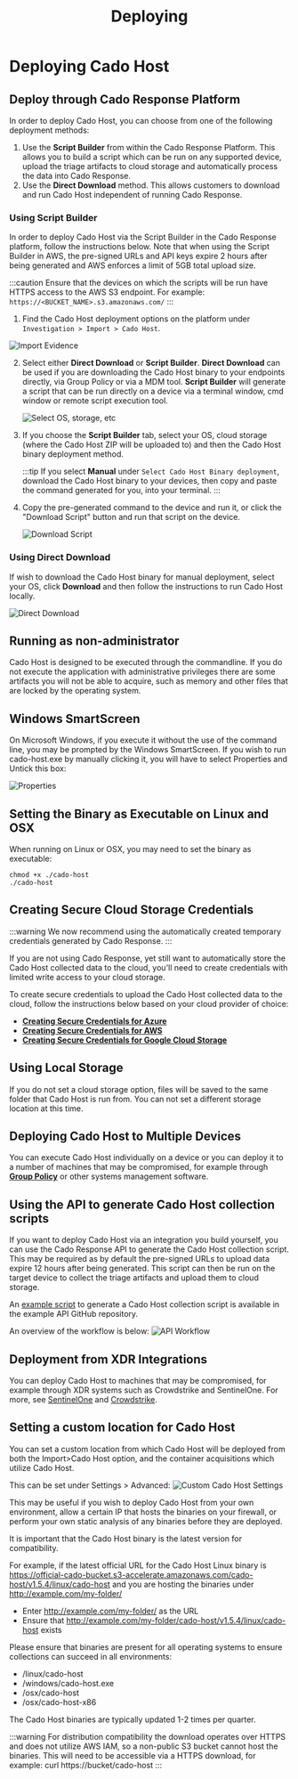 ﻿---
title: Deploying
hide_title: true
sidebar_position: 2
---

# Deploying Cado Host

## Deploy through Cado Response Platform
In order to deploy Cado Host, you can choose from one of the following deployment methods:
1. Use the **Script Builder** from within the Cado Response Platform.  This allows you to build a script which can be run on any supported device, upload the triage artifacts to cloud storage and automatically process the data into Cado Response.
2. Use the **Direct Download** method.  This allows customers to download and run Cado Host independent of running Cado Response.

### Using Script Builder
In order to deploy Cado Host via the Script Builder in the Cado Response platform, follow the instructions below.  Note that when using the Script Builder in AWS, the pre-signed URLs and API keys expire 2 hours after being generated and AWS enforces a limit of 5GB total upload size.

:::caution
Ensure that the devices on which the scripts will be run have HTTPS access to the AWS S3 endpoint.  For example: `https://<BUCKET_NAME>.s3.amazonaws.com/`
:::

1. Find the Cado Host deployment options on the platform under `Investigation > Import > Cado Host`.

  ![Import Evidence](/img/import.png)

2. Select either **Direct Download** or **Script Builder**.  **Direct Download** can be used if you are downloading the Cado Host binary to your endpoints directly, via Group Policy or via a MDM tool.  **Script Builder** will generate a script that can be run directly on a device via a terminal window, cmd window or remote script execution tool.

	![Select OS, storage, etc](/img/import-step2.png)

3. If you choose the **Script Builder** tab, select your OS, cloud storage (where the Cado Host ZIP will be uploaded to) and then the Cado Host binary deployment method.  

	:::tip
	If you select **Manual** under `Select Cado Host Binary deployment`, download the Cado Host binary to your devices, then copy and paste the command generated for you, into your terminal.
	:::

4. Copy the pre-generated command to the device and run it, or click the "Download Script" button and run that script on the device.

	![Download Script](/img/cado-host-script.png)


### Using Direct Download 
If wish to download the Cado Host binary for manual deployment, select your OS, click **Download** and then follow the instructions to run Cado Host locally.

![Direct Download](/img/cado-direct-download.png)

## Running as non-administrator
​Cado Host is designed to be executed through the commandline.
If you do not execute the application with administrative privileges there are some artifacts you will not be able to acquire, such as memory and other files that are locked by the operating system.

## Windows SmartScreen
On Microsoft Windows, if you execute it without the use of the command line, you may be prompted by the Windows SmartScreen. If you wish to run cado-host.exe by manually clicking it, you will have to select Properties and Untick this box:

![Properties](/img/import-security.png)

## Setting the Binary as Executable on Linux and OSX
When running on Linux or OSX, you may need to set the binary as executable:

```console
chmod +x ./cado-host
./cado-host
```


## Creating Secure Cloud Storage Credentials

:::warning
We now recommend using the automatically created temporary credentials generated by Cado Response.
:::

If you are not using Cado Response, yet still want to automatically store the Cado Host collected data to the cloud, you'll need to create credentials with limited write access to your cloud storage.  

To create secure credentials to upload the Cado Host collected data to the cloud, follow the instructions below based on your cloud provider of choice:
- **[Creating Secure Credentials for Azure](azure-credentials)**
- **[Creating Secure Credentials for AWS](aws-credentials)**
- **[Creating Secure Credentials for Google Cloud Storage](google-credentials)**

## Using Local Storage
​If you do not set a cloud storage option, files will be saved to the same folder that Cado Host is run from. You can not set a different storage location at this time.

## Deploying Cado Host to Multiple Devices
You can execute Cado Host individually on a device or you can deploy it to a number of machines that may be compromised, for example through **[Group Policy](https://support.microsoft.com/en-gb/help/816102/how-to-use-group-policy-to-remotely-install-software-in-windows-server)** or other systems management software.

## Using the API to generate Cado Host collection scripts
If you want to deploy Cado Host via an integration you build yourself, you can use the Cado Response API to generate the Cado Host collection script. This may be required as by default the pre-signed URLs to upload data expire 12 hours after being generated.
This script can then be run on the target device to collect the triage artifacts and upload them to cloud storage.

An [example script](https://github.com/cado-security/cado-api-examples/blob/main/examples/cado_host.py) to generate a Cado Host collection script is available in the example API GitHub repository.

An overview of the workflow is below:
![API Workflow](/img/cado-host-api.png)

## Deployment from XDR Integrations
You can deploy Cado Host to machines that may be compromised, for example through XDR systems such as Crowdstrike and SentinelOne.
For more, see [SentinelOne](/cado-response/manage/integrations/xdr/sentinelone) and [Crowdstrike](/cado-response/manage/integrations/xdr/crowdstrike).


## Setting a custom location for Cado Host

You can set a custom location from which Cado Host will be deployed from both the Import>Cado Host option, and the container acquisitions which utilize Cado Host.

This can be set under Settings > Advanced:
![Custom Cado Host Settings](/img/custom-cado-host.png)

This may be useful if you wish to deploy Cado Host from your own environment, allow a certain IP that hosts the binaries on your firewall, or perform your own static analysis of any binaries before they are deployed.

It is important that the Cado Host binary is the latest version for compatibility. 

For example, if the latest official URL for the Cado Host Linux binary is https://official-cado-bucket.s3-accelerate.amazonaws.com/cado-host/v1.5.4/linux/cado-host
and you are hosting the binaries under http://example.com/my-folder/ 
* Enter http://example.com/my-folder/ as the URL
* Ensure that http://example.com/my-folder/cado-host/v1.5.4/linux/cado-host exists

Please ensure that binaries are present for all operating systems to ensure collections can succeed in all environments:
* /linux/cado-host
* /windows/cado-host.exe
* /osx/cado-host
* /osx/cado-host-x86

The Cado Host binaries are typically updated 1-2 times per quarter. 

:::warning
For distribution compatibility the download operates over HTTPS and does not utilize AWS IAM, so a non-public S3 bucket cannot host the binaries. This will need to be accessible via a HTTPS download, for example: curl https://bucket/cado-host
:::

